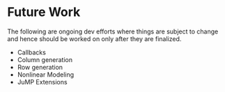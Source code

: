 # Future Work

The following are ongoing dev efforts where things are subject to change and hence should be worked on only after they are finalized.

- Callbacks
- Column generation
- Row generation
- Nonlinear Modeling
- JuMP Extensions